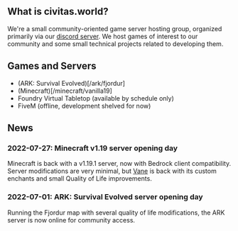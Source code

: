 ## What is civitas.world?
We're a small community-oriented game server hosting group, organized primarily via our [discord server](https://discord.gg/TqNrfxav5G). We host games of interest to our community and some small technical projects related to developing them.

## Games and Servers
- (ARK: Survival Evolved)[/ark/fjordur]
- (Minecraft)[/minecraft/vanilla19]
- Foundry Virtual Tabletop (available by schedule only)
- FiveM (offline, development shelved for now)

## News
### 2022-07-27: Minecraft v1.19 server opening day
  Minecraft is back with a v1.19.1 server, now with Bedrock client compatibility. Server modifications are very minimal, but [Vane](https://oddlama.github.io/vane/) is back with its custom enchants and small Quality of Life improvements.
### 2022-07-01: ARK: Survival Evolved server opening day
  Running the Fjordur map with several quality of life modifications, the ARK server is now online for community access.